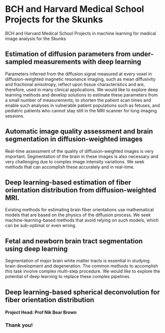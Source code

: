 # BCH and Harvard Medical School Projects for the Skunks
BCH and Harvard Medical School Projects in machine learning for medical image analysis for the Skunks

## Estimation of diffusion parameters from under-sampled measurements with deep learning
Parameters inferred from the diffusion signal measured at every voxel in diffusion-weighted magnetic resonance imaging, such as mean diffusivity and fractional anisotropy, reflect upon tissue characteristics and are, therefore, used in many clinical applications. We would like to explore deep learning methods and develop solutions to estimate these parameters from a small number of measurements, to shorten the patient scan times and enable such analyses in vulnerable patient populations such as fetuses, and pediatric patients who cannot stay still in the MRI scanner for long imaging sessions.

## Automatic image quality assessment and brain segmentation in diffusion-weighted images
Real-time assessment of the quality of diffusion-weighted images is very important. Segmentation of the brain in these images is also necessary and very challenging due to complex image intensity variations. We seek methods that can accomplish these accurately and in real-time.

## Deep learning-based estimation of fiber orientation distribution from diffusion-weighted MRI.
Existing methods for estimating brain fiber orientations use mathematical models that are based on the physics of the diffusion process. We seek machine-learning-based methods that avoid relying on such models, which can be sub-optimal or even wrong.

## Fetal and newborn brain tract segmentation using deep learning
Segmentation of major brain white matter tracts is essential in studying brain development and degeneration. The common methods to accomplish this task involve complex multi-step procedure. We would like to explore the potential of deep learning to replace these complex pipelines.

## Deep learning-based spherical deconvolution for fiber orientation distribution

#### Project Head: Prof Nik Bear Brown

### Thank you!
